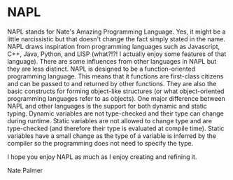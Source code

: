 # NAPL
NAPL stands for Nate's Amazing Programming Language. Yes, it might be a little narcissistic but that doesn't change the fact simply stated in the name. NAPL draws inspiration from programming languages such as Javascript, C++, Java, Python, and LISP (what?!?! I actually enjoy some features of that language). There are some influences from other languages in NAPL but they are less distinct. NAPL is designed to be a function-oriented programming language. This means that it functions are first-class citizens and can be passed to and returned by other functions. They are also the basic constructs for forming object-like structures (or what object-oriented programming languages refer to as objects). One major difference between NAPL and other languages is the support for both dynamic and static typing. Dynamic variables are not type-checked and their type can change during runtime. Static variables are not allowed to change type and are type-checked (and therefore their type is evaluated at compile time). Static variables have a small change as the type of a variable is inferred by the compiler so the programming does not need to specify the type.

I hope you enjoy NAPL as much as I enjoy creating and refining it.

Nate Palmer
